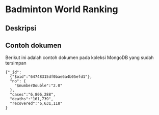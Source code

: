 # Badminton World Ranking


## Deskripsi 

## Contoh dokumen

Berikut ini adalah contoh dokumen pada koleksi MongoDB yang sudah tersimpan

```
{"_id":
  {"$oid":"64748315df0bae6a4b05efd1"},
  "no": {
    "$numberDouble":"2.0"
  },
  "cases":"6,806,288",
  "deaths":"161,739",
  "recovered":"6,631,118"
}
```
